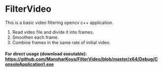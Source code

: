 # FilterVideo
This is a basic video filtering opencv c++ application.
  1. Read video file and divide it into frames.
  2. Smoothen each frame.
  3. Combine frames in the same rate of initial video.
#### For direct usage (download exeutable): https://github.com/ManoharKoya/FilterVideo/blob/master/x64/Debug/ConsoleApplication1.exe 
